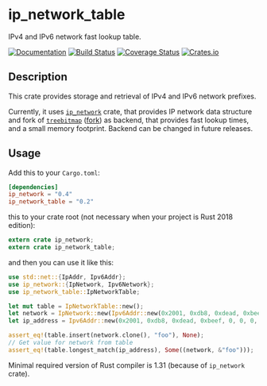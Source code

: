 ip_network_table
========

IPv4 and IPv6 network fast lookup table.

[![Documentation](https://docs.rs/ip_network_table/badge.svg)](https://docs.rs/ip_network_table)
[![Build Status](https://travis-ci.com/JakubOnderka/ip_network_table.svg?branch=master)](https://travis-ci.com/JakubOnderka/ip_network_table)
[![Coverage Status](https://coveralls.io/repos/github/JakubOnderka/ip_network_table/badge.svg?branch=master)](https://coveralls.io/github/JakubOnderka/ip_network_table?branch=master)
[![Crates.io](https://img.shields.io/crates/v/ip_network_table.svg)](https://crates.io/crates/ip_network_table)

## Description

This crate provides storage and retrieval of IPv4 and IPv6 network prefixes.

Currently, it uses [`ip_network`](https://github.com/JakubOnderka/ip_network) crate, that provides IP network data structure and fork of
 [`treebitmap`](https://github.com/hroi/treebitmap) ([fork](https://github.com/JakubOnderka/treebitmap)) as backend, that provides fast lookup times, and a small memory footprint. Backend can be changed in future releases.

## Usage

Add this to your `Cargo.toml`:

```toml
[dependencies]
ip_network = "0.4"
ip_network_table = "0.2"
```

this to your crate root (not necessary when your project is Rust 2018 edition):

```rust
extern crate ip_network;
extern crate ip_network_table;
```

and then you can use it like this:

```rust
use std::net::{IpAddr, Ipv6Addr};
use ip_network::{IpNetwork, Ipv6Network};
use ip_network_table::IpNetworkTable;

let mut table = IpNetworkTable::new();
let network = IpNetwork::new(Ipv6Addr::new(0x2001, 0xdb8, 0xdead, 0xbeef, 0, 0, 0, 0), 64).unwrap();
let ip_address = Ipv6Addr::new(0x2001, 0xdb8, 0xdead, 0xbeef, 0, 0, 0, 0x1);

assert_eq!(table.insert(network.clone(), "foo"), None);
// Get value for network from table
assert_eq!(table.longest_match(ip_address), Some((network, &"foo")));
```

Minimal required version of Rust compiler is 1.31 (because of `ip_network` crate). 
